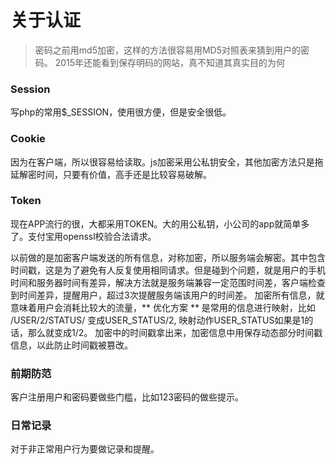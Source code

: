 # 关于认证

> 密码之前用md5加密，这样的方法很容易用MD5对照表来猜到用户的密码。
> 2015年还能看到保存明码的网站，真不知道其真实目的为何

### Session
写php的常用$_SESSION，使用很方便，但是安全很低。

### Cookie
因为在客户端，所以很容易给读取。js加密采用公私钥安全，其他加密方法只是拖延解密时间，只要有价值，高手还是比较容易破解。

### Token
现在APP流行的很，大都采用TOKEN。大的用公私钥，小公司的app就简单多了。支付宝用openssl校验合法请求。

以前做的是加密客户端发送的所有信息，对称加密，所以服务端会解密。其中包含时间戳，这是为了避免有人反复使用相同请求。但是碰到个问题，就是用户的手机时间和服务器时间有差异，解决方法就是服务端兼容一定范围时间差，客户端检查到时间差异，提醒用户，超过3次提醒服务端该用户的时间差。
加密所有信息，就意味着用户会消耗比较大的流量，** 优化方案 ** 是常用的信息进行映射，比如 /USER/2/STATUS/ 变成USER_STATUS/2, 映射动作USER_STATUS如果是1的话，那么就变成1/2。
加密中的时间戳拿出来，加密信息中用保存动态部分时间戳信息，以此防止时间戳被篡改。

### 前期防范
客户注册用户和密码要做些门槛，比如123密码的做些提示。

### 日常记录
对于非正常用户行为要做记录和提醒。







